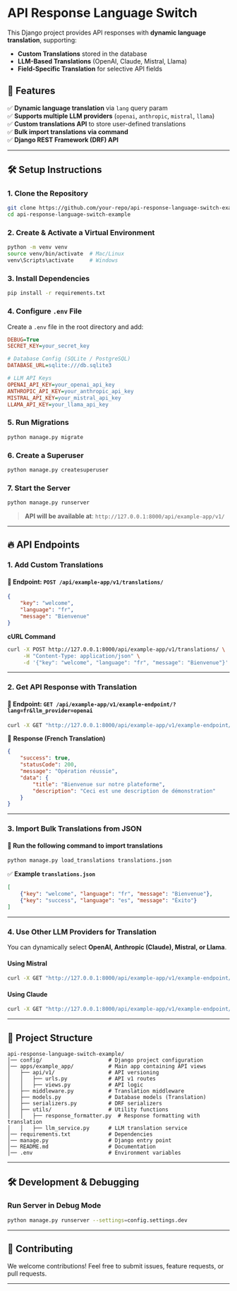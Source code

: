 # API Response Language Switch

This Django project provides API responses with **dynamic language translation**, supporting:
- **Custom Translations** stored in the database
- **LLM-Based Translations** (OpenAI, Claude, Mistral, Llama)
- **Field-Specific Translation** for selective API fields

## 🚀 Features
✅ **Dynamic language translation** via `lang` query param  
✅ **Supports multiple LLM providers** (`openai`, `anthropic`, `mistral`, `llama`)  
✅ **Custom translations API** to store user-defined translations  
✅ **Bulk import translations via command**  
✅ **Django REST Framework (DRF) API**  

---

## 🛠️ Setup Instructions

### **1. Clone the Repository**
```bash
git clone https://github.com/your-repo/api-response-language-switch-example.git
cd api-response-language-switch-example
```

### **2. Create & Activate a Virtual Environment**
```bash
python -m venv venv
source venv/bin/activate  # Mac/Linux
venv\Scripts\activate     # Windows
```

### **3. Install Dependencies**
```bash
pip install -r requirements.txt
```

### **4. Configure `.env` File**
Create a `.env` file in the root directory and add:
```ini
DEBUG=True
SECRET_KEY=your_secret_key

# Database Config (SQLite / PostgreSQL)
DATABASE_URL=sqlite:///db.sqlite3

# LLM API Keys
OPENAI_API_KEY=your_openai_api_key
ANTHROPIC_API_KEY=your_anthropic_api_key
MISTRAL_API_KEY=your_mistral_api_key
LLAMA_API_KEY=your_llama_api_key
```

### **5. Run Migrations**
```bash
python manage.py migrate
```

### **6. Create a Superuser**
```bash
python manage.py createsuperuser
```

### **7. Start the Server**
```bash
python manage.py runserver
```
> **API will be available at**: `http://127.0.0.1:8000/api/example-app/v1/`

---

## 🔥 API Endpoints

### **1. Add Custom Translations**
#### 📌 **Endpoint:** `POST /api/example-app/v1/translations/`
```json
{
    "key": "welcome",
    "language": "fr",
    "message": "Bienvenue"
}
```
**cURL Command**
```bash
curl -X POST http://127.0.0.1:8000/api/example-app/v1/translations/ \
     -H "Content-Type: application/json" \
     -d '{"key": "welcome", "language": "fr", "message": "Bienvenue"}'
```

---

### **2. Get API Response with Translation**
#### 📌 **Endpoint:** `GET /api/example-app/v1/example-endpoint/?lang=fr&llm_provider=openai`
```bash
curl -X GET "http://127.0.0.1:8000/api/example-app/v1/example-endpoint/?lang=fr&llm_provider=openai"
```
📌 **Response (French Translation)**
```json
{
    "success": true,
    "statusCode": 200,
    "message": "Opération réussie",
    "data": {
        "title": "Bienvenue sur notre plateforme",
        "description": "Ceci est une description de démonstration"
    }
}
```

---

### **3. Import Bulk Translations from JSON**
#### 📌 **Run the following command to import translations**
```bash
python manage.py load_translations translations.json
```
✅ **Example `translations.json`**
```json
[
    {"key": "welcome", "language": "fr", "message": "Bienvenue"},
    {"key": "success", "language": "es", "message": "Éxito"}
]
```

---

### **4. Use Other LLM Providers for Translation**
You can dynamically select **OpenAI, Anthropic (Claude), Mistral, or Llama**.

#### **Using Mistral**
```bash
curl -X GET "http://127.0.0.1:8000/api/example-app/v1/example-endpoint/?lang=de&llm_provider=mistral"
```

#### **Using Claude**
```bash
curl -X GET "http://127.0.0.1:8000/api/example-app/v1/example-endpoint/?lang=es&llm_provider=anthropic"
```

---

## 📂 Project Structure
```
api-response-language-switch-example/
│── config/                     # Django project configuration
│── apps/example_app/           # Main app containing API views
│   ├── api/v1/                 # API versioning
│   │   ├── urls.py             # API v1 routes
│   │   ├── views.py            # API logic
│   ├── middleware.py           # Translation middleware
│   ├── models.py               # Database models (Translation)
│   ├── serializers.py          # DRF serializers
│   ├── utils/                  # Utility functions
│   │   ├── response_formatter.py  # Response formatting with translation
│   │   ├── llm_service.py      # LLM translation service
│── requirements.txt            # Dependencies
│── manage.py                   # Django entry point
│── README.md                   # Documentation
│── .env                        # Environment variables
```

---

## 🛠️ **Development & Debugging**
### **Run Server in Debug Mode**
```bash
python manage.py runserver --settings=config.settings.dev
```

---

## 🚀 **Contributing**
We welcome contributions! Feel free to submit issues, feature requests, or pull requests.

---

